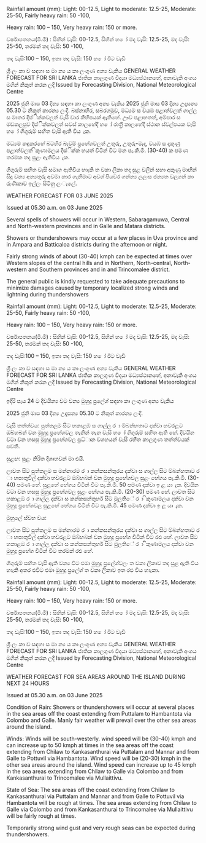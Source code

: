 Rainfall amount (mm): Light: 00-12.5, Light to moderate: 12.5-25, Moderate: 25-50, Fairly heavy rain: 50 -100,

Heavy rain: 100 – 150, Very heavy rain: 150 or more.

වර්ෂාපතනය(මි.මී) : සිහින් වැසි: 00-12.5, සිහින් හ ෝ මද වැසි: 12.5-25, මද වැසි: 25-50, තරමක් තද වැසි: 50 -100,

තද වැසි:100 – 150, ඉතා තද වැසි: 150 හ ෝ ඊට වැඩි

ශ්‍රී ලං කා ව සඳහා ස මා න්‍ය ය කා ලංගුණ අන්‍ය වැකිය GENERAL WEATHER FORECAST FOR SRI LANKA ජාතික කාලගුණ විදයා මධ්‍යස්ථානහේ, අනාවැකි අංශය මගින් නිකුත් කරන ලදි Issued by Forecasting Division, National Meteorological Centre

2025 ජුනි මාස 03 දින්‍ය සඳහා කා ලංගුණ අන්‍ය වැකිය 2025 ජුනි මාස 03 දින්‍ය උදෑසන්‍ය 05.30 ට නිකුත් කාරන්‍ය ලංදි. බස්නාහිර, සබරගමුව, මධ්‍යම ස වයඹ පළාත්වලත් ගාල්ල ස මාතර දිස්ික්කවලත් වැසි වාර කිහිපයක් ඇතිහේ. ඌව පළාහතත්, අම්පාර ස මඩකලපුව දිස්ික්කවලත් සවස් කාලහේදී හ ෝ රාත්‍රී කාලහේදී ස්ථාන ස්වල්පයක වැසි හ ෝ ගිගුරුම් සහිත වැසි ඇති විය ැක.

මධ්‍යම කඳුකරහේ බටහිර බැවුම් ප්‍රහේශවලත් උතුරු, උතුරු-මැද, වයඹ ස දකුණු පළාත්වලත් ිකුණාමලය දිස්ික්ක හයත් විටින් විට මන පැ.කි.මී. (30-40) ක පමණ තරමක තද සුළං ඇතිවිය ැක.

ගිගුරුම් සහිත වැසි සමාග ඇතිවිය හාැකි ත වකා ලිකා තද සුළ වලින් සහා අකුණු මාඟින් සිදු වන්‍ය අන්‍යතුරු අවමා කාර ගැනීමාට අවශ්‍ පියවර ගන්න්‍ය ලලංස ජන්‍යත වලගන් කා රුණිකාව ඉල්ලං සිටිනු ලංැලේ.

WEATHER FORECAST FOR 03 JUNE 2025

Issued at 05.30 a.m. on 03 June 2025

Several spells of showers will occur in Western, Sabaragamuwa, Central and North-western provinces and in Galle and Matara districts.

Showers or thundershowers may occur at a few places in Uva province and in Ampara and Batticaloa districts during the afternoon or night.

Fairly strong winds of about (30-40) kmph can be expected at times over Western slopes of the central hills and in Northern, North-central, North-western and Southern provinces and in and Trincomalee district.

The general public is kindly requested to take adequate precautions to minimize damages caused by temporary localized strong winds and lightning during thundershowers

Rainfall amount (mm): Light: 00-12.5, Light to moderate: 12.5-25, Moderate: 25-50, Fairly heavy rain: 50 -100,

Heavy rain: 100 – 150, Very heavy rain: 150 or more.

වර්ෂාපතනය(මි.මී) : සිහින් වැසි: 00-12.5, සිහින් හ ෝ මද වැසි: 12.5-25, මද වැසි: 25-50, තරමක් තද වැසි: 50 -100,

තද වැසි:100 – 150, ඉතා තද වැසි: 150 හ ෝ ඊට වැඩි

ශ්‍රී ලං කා ව සඳහා ස මා න්‍ය ය කා ලංගුණ අන්‍ය වැකිය GENERAL WEATHER FORECAST FOR SRI LANKA ජාතික කාලගුණ විදයා මධ්‍යස්ථානහේ, අනාවැකි අංශය මගින් නිකුත් කරන ලදි Issued by Forecasting Division, National Meteorological Centre

ඉදිරි පැය 24 ට දිවයින්‍ය වට වන්‍ය මුහුදු ප්‍රලේශ්‍ සඳහා කා ලංගුණ අන්‍ය වැකිය

2025 ජුනි මාස 03 දින්‍ය උදෑසන්‍ය 05.30 ට නිකුත් කාරන්‍ය ලංදි.

වැසි තත්ත්වය: පුත්තලම සිට හකාළඹ ස ගාල්ල ර ා ම්බන්හතාට දක්වා හවරළට ඔබ්හබන් වන මුහුදු ප්‍රහේශවල තැනින් තැන වැසි හ ෝ ගිගුරුම් සහිත ඇති හේ. දිවයින වටා වන හසසු මුහුදු ප්‍රහේශවල ප්‍රධ්‍ාන වශහයන් වැසි රහිත කාලගුණ තත්ත්වයක් පවතී.

සුළඟ: සුළං නිරිත දිශාහවන් මා එයි.

ලාවත සිට පුත්තලම ස මන්නාරම ර ා කන්කසන්තුරය දක්වා ස ගාල්ල සිට ම්බන්හතාට ර ා හපාතුවිල් දක්වා හවරළට ඔබ්හබන් වන මුහුදු ප්‍රහේශවල සුළං හේගය පැ.කි.මී. (30-40) පමණ හේ. සුළහේ හේගය විටින් විට පැ.කි.මී. 50 පමණ දක්වා ඉ ළ යා ැක. දිවයින වටා වන හසසු මුහුදු ප්‍රහේශවල සුළං හේගය පැ.කි.මී. (20-30) පමණ හේ. ලාවත සිට හකාළඹ ර ා ගාල්ල දක්වා ස කන්කසන්තුහර් සිට මුලතිේ ර ා ිකුණාමලය දක්වා වන මුහුදු ප්‍රහේශවල සුළහේ හේගය විටින් විට පැ.කි.මී. 45 පමණ දක්වා ඉ ළ යා ැක.

මුහුලේ ස්වභ වය:

ලාවත සිට පුත්තලම ස මන්නාරම ර ා කන්කසන්තුරය දක්වා ස ගාල්ල සිට ම්බන්හතාට ර ා හපාතුවිල් දක්වා හවරළට ඔබ්හබන් වන මුහුදු ප්‍රහේශ විටින් විට රළු හේ. ලාවත සිට හකාළඹ ර ා ගාල්ල දක්වා ස කන්කසන්තුහර් සිට මුලතිේ ර ා ිකුණාමලය දක්වා වන මුහුදු ප්‍රහේශ විටින් විට තරමක් රළු හේ.

ගිගුරුම් සහිත වැසි ඇති වන්‍ය විට එමා මුහුදු ප්‍රලේශ්‍වලං ත වකා ලිකාව තද සුළ ඇති විය හාැකි අතර එවිට එමා මුහුදු ප්‍රලේශ්‍ ත වකා ලිකාව ඉත රළු විය හාැකා.

Rainfall amount (mm): Light: 00-12.5, Light to moderate: 12.5-25, Moderate: 25-50, Fairly heavy rain: 50 -100,

Heavy rain: 100 – 150, Very heavy rain: 150 or more.

වර්ෂාපතනය(මි.මී) : සිහින් වැසි: 00-12.5, සිහින් හ ෝ මද වැසි: 12.5-25, මද වැසි: 25-50, තරමක් තද වැසි: 50 -100,

තද වැසි:100 – 150, ඉතා තද වැසි: 150 හ ෝ ඊට වැඩි

ශ්‍රී ලං කා ව සඳහා ස මා න්‍ය ය කා ලංගුණ අන්‍ය වැකිය GENERAL WEATHER FORECAST FOR SRI LANKA ජාතික කාලගුණ විදයා මධ්‍යස්ථානහේ, අනාවැකි අංශය මගින් නිකුත් කරන ලදි Issued by Forecasting Division, National Meteorological Centre

WEATHER FORECAST FOR SEA AREAS AROUND THE ISLAND DURING NEXT 24 HOURS

Issued at 05.30 a.m. on 03 June 2025

Condition of Rain: Showers or thundershowers will occur at several places in the sea areas off the coast extending from Puttalam to Hambantota via Colombo and Galle. Manly fair weather will prevail over the other sea areas around the island.

Winds: Winds will be south-westerly. wind speed will be (30-40) kmph and can increase up to 50 kmph at times in the sea areas off the coast extending from Chilaw to Kankasanthurai via Puttalam and Mannar and from Galle to Pottuvil via Hambantota. Wind speed will be (20-30) kmph in the other sea areas around the island. Wind speed can increase up to 45 kmph in the sea areas extending from Chilaw to Galle via Colombo and from Kankasanthurai to Trincomalee via Mullaittivu.

State of Sea: The sea areas off the coast extending from Chilaw to Kankasanthurai via Puttalam and Mannar and from Galle to Pottuvil via Hambantota will be rough at times. The sea areas extending from Chilaw to Galle via Colombo and from Kankasanthurai to Trincomalee via Mullaittivu will be fairly rough at times.

Temporarily strong wind gust and very rough seas can be expected during thundershowers.